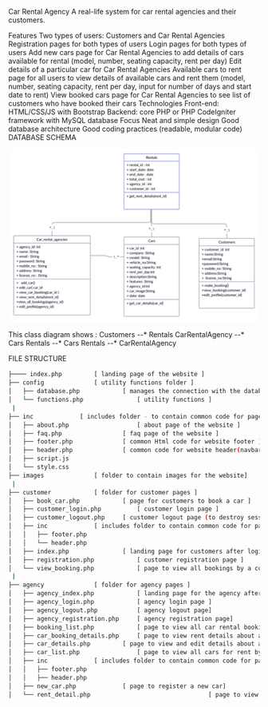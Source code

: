 Car Rental Agency
A real-life system for car rental agencies and their customers.

Features
Two types of users: Customers and Car Rental Agencies
Registration pages for both types of users
Login pages for both types of users
Add new cars page for Car Rental Agencies to add details of cars available for rental (model, number, seating capacity, rent per day)
Edit details of a particular car for Car Rental Agencies
Available cars to rent page for all users to view details of available cars and rent them (model, number, seating capacity, rent per day, input for number of days and start date to rent)
View booked cars page for Car Rental Agencies to see list of customers who have booked their cars
Technologies
Front-end: HTML/CSS/JS with Bootstrap
Backend: core PHP or PHP CodeIgniter framework with MySQL database
Focus
Neat and simple design
Good database architecture
Good coding practices (readable, modular code)
DATABASE SCHEMA


![](images/db-schema.png)

This class diagram shows :
Customers --* Rentals
CarRentalAgency --* Cars
Rentals --* Cars
Rentals --* CarRentalAgency



FILE STRUCTURE
```bash
├──── index.php   		[ landing page of the website ]        
├── config	   			[ utility functions folder ]
│   ├── database.php   			[ manages the connection with the database ]
│   └── functions.php				[ utility functions ]
 |
├── inc				[ includes folder - to contain common code for pages ]
│   ├── about.php   				[ about page of the website ]
│   ├── faq.php   				[ faq page of the website ]
│   ├── footer.php				[ common Html code for website footer ]
│   ├── header.php	   			[ common code for website header(navbar etc)]
│   ├── script.js
│   └── style.css
├── images				[ folder to contain images for the website]
 |
├── customer			[ folder for customer pages ]
│   ├── book_car.php			[ page for customers to book a car ]
│   ├── customer_login.php			[ customer login page ]	
│   ├── customer_logout.php		[ customer logout page (to destroy session) ]
│   ├── inc				[ includes folder to contain common code for pages ]
│   │   ├── footer.php
│   │   └── header.php
│   ├── index.php				[ landing page for customers after login ]
│   ├── registration.php			[ customer registration page ]
│   └── view_booking.php			[ page to view all bookings by a customer ]
 |			
├── agency				[ folder for agency pages ]
│   ├── agency_index.php			[ landing page for the agency after login ]
│   ├── agency_login.php			[ agency login page ]
│   ├── agency_logout.php			[ agency logout page]
│   ├── agency_registration.php		[ agency registration page]
│   ├── booking_list.php			[ page to view all car rental bookings for an agency]
│   ├── car_booking_details.php		[ page to view rent details about a particular car]
│   ├── car_details.php			[ page to view and edit details about a car]
│   ├── car_list.php				[ page to view all cars for rent by an agency]
│   ├── inc				[ includes folder to contain common code for pages ]
│   │   ├── footer.php
│   │   ├── header.php
│   ├── new_car.php				[ page to register a new car]
│   └── rent_detail.php                                 [ page to view details about a particular booking]


```
